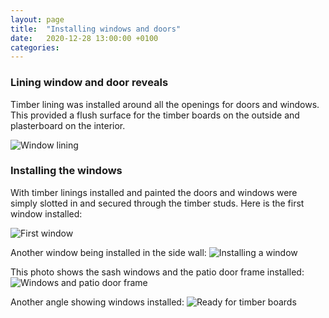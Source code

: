```yaml
---
layout: page
title:  "Installing windows and doors"
date:   2020-12-28 13:00:00 +0100
categories:
---
```


### Lining window and door reveals
Timber lining was installed around all the openings for doors and windows. This provided a flush surface for the timber boards on the outside and plasterboard on the interior.

![Window lining]({{site.baseurl}}/images/ext-window-reveal-detail2.png)

### Installing the windows
With timber linings installed and painted the doors and windows were simply slotted in and secured through the timber studs. Here is the first window installed:

![First window]({{site.baseurl}}/images/ext-first-window.png)

Another window being installed in the side wall:
![Installing a window]({{site.baseurl}}/images/ext-window-reveal.png)

This photo shows the sash windows and the patio door frame installed:
![Windows and patio door frame]({{site.baseurl}}/images/ext-front-wrap.png)

Another angle showing windows installed:
![Ready for timber boards]({{site.baseurl}}/images/ext-front-wrap2.png)
